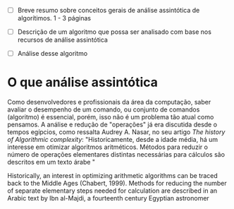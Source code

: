 
- [ ] Breve resumo sobre conceitos gerais de análise assintótica de algorítimos. 1 - 3 páginas
- [ ] Descrição de um algoritmo que possa ser analisado com base nos recursos de análise assintótica
- [ ] Análise desse algoritmo


# O que análise assintótica

Como desenvolvedores e profissionais da área da computação, saber avaliar o desempenho de um comando, ou conjunto de comandos (algoritmo) é essencial, porém, isso não é um problema tão atual como pensamos. A análise e redução de "operações" já era discutida desde o tempos egípcios, como ressalta Audrey A. Nasar, no seu artigo *The history of Algorithmic complexity*: "Historicamente, desde a idade média, há um interesse em otimizar algoritmos aritméticos. Métodos para reduzir o número de operações elementares distintas necessárias para cálculos são descritos em um texto árabe "

Historically, an interest in optimizing arithmetic algorithms can be traced back to
the Middle Ages (Chabert, 1999). Methods for reducing the number of separate
elementary steps needed for calculation are described in an Arabic text by Ibn al-Majdi, a
fourteenth century Egyptian astronomer